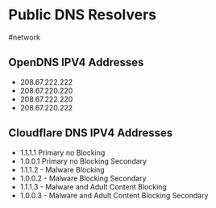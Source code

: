 # Public DNS Resolvers
#network 

## OpenDNS IPV4 Addresses
* 208.67.222.222
* 208.67.220.220
* 208.67.222.220
* 208.67.220.222

## Cloudflare DNS IPV4 Addresses
- 1.1.1.1 Primary no Blocking
- 1.0.0.1 Primary no Blocking Secondary
- 1.1.1.2 - Malware Blocking
- 1.0.0.2 - Malware Blocking Secondary
- 1.1.1.3 - Malware and Adult Content Blocking
- 1.0.0.3 - Malware and Adult Content Blocking Secondary